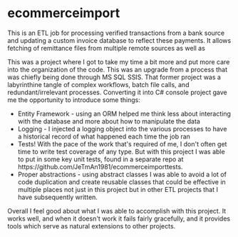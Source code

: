 # ecommerceimport

This is an ETL job for processing verified transactions from a bank source and updating a custom invoice database to reflect these payments.  It allows fetching of remittance files from multiple remote sources as well as 

This was a project where I got to take my time a bit more and put more care into the organization of the code.  This was an upgrade from a process that was chiefly being done through MS SQL SSIS.  That former project was a labyrinthine tangle of complex workflows, batch file calls, and redundant/irrelevant processes.  Converting it into C# console project gave me the opportunity to introduce some things:

<ul>
<li>
Entity Framework - using an ORM helped me think less about interacting with the database and more about how to manipulate the data
</li>
<li>
Logging - I injected a logging object into the various processes to have a historical record of what happened each time the job ran
</li>

<li>
Tests!  With the pace of the work that's required of me, I don't often get time to write test coverage of any type.  But with this project I was able to put in some key unit tests, found in a separate repo at https://github.com/JeTmAn1981/ecommerceimporttests.
</li>

<li>
Proper abstractions - using abstract classes I was able to avoid a lot of code duplication and create reusable classes that could be effective in multiple places not just in this project but in other ETL projects that I have subsequently written.
</li>
</ul>

Overall I feel good about what I was able to accomplish with this project.  It works well, and when it doesn't work it fails fairly gracefully, and it provides tools which serve as natural extensions to other projects.
